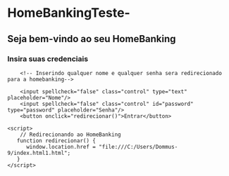 # HomeBankingTeste-

<html>
  <head>
    <title>Controle de Despesas</title>
    <meta charset="utf-8">
    <link rel="stylesheet" href="Untitled-100.css"/>
  </head>
  <body>
    <div class="login-card">
        <h2>Seja bem-vindo ao seu HomeBanking </h2>
        <h3>Insira suas credenciais</h3>

        <!-- Inserindo qualquer nome e qualquer senha sera redirecionado para a homebanking-->

        <input spellcheck="false" class="control" type="text" placeholder="Nome"/>
        <input spellcheck="false" class="control" id="password" type="password" placeholder="Senha"/>
        <button onclick="redirecionar()">Entrar</button>

    <script>
        // Redirecionando ao HomeBanking 
       function redirecionar() {
          window.location.href = "file:///C:/Users/Dommus-9/index.html1.html";
       }
    </script>
  </body>
</html>
